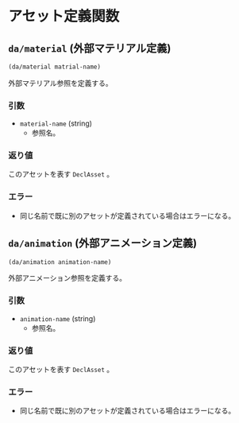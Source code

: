 # アセット定義関数

## `da/material` (外部マテリアル定義)

```scheme
(da/material matrial-name)
```

外部マテリアル参照を定義する。

### 引数

* `material-name` (string)
    - 参照名。

### 返り値

このアセットを表す `DeclAsset` 。

### エラー

* 同じ名前で既に別のアセットが定義されている場合はエラーになる。

## `da/animation` (外部アニメーション定義)

```scheme
(da/animation animation-name)
```

外部アニメーション参照を定義する。

### 引数

* `animation-name` (string)
    - 参照名。

### 返り値

このアセットを表す `DeclAsset` 。

### エラー

* 同じ名前で既に別のアセットが定義されている場合はエラーになる。
